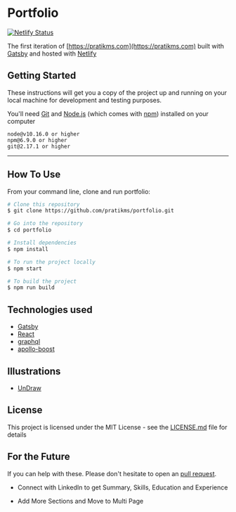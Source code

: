 # Portfolio
[![Netlify Status](https://api.netlify.com/api/v1/badges/fd85c878-b40c-4359-bf7d-d28a003c3913/deploy-status)](https://app.netlify.com/sites/pratikms/deploys)

The first iteration of [https://pratikms.com](https://pratikms.com) built with [Gatsby](https://www.gatsbyjs.org/) and hosted with [Netlify](https://www.netlify.com/)

## Getting Started 

These instructions will get you a copy of the project up and running on your local machine for development and testing purposes.

You'll need [Git](https://git-scm.com) and [Node.js](https://nodejs.org/en/download/) (which comes with [npm](http://npmjs.com)) installed on your computer

```
node@v10.16.0 or higher
npm@6.9.0 or higher
git@2.17.1 or higher
```

---

## How To Use

From your command line, clone and run portfolio:

```bash
# Clone this repository
$ git clone https://github.com/pratikms/portfolio.git

# Go into the repository
$ cd portfolio

# Install dependencies
$ npm install

# To run the project locally
$ npm start

# To build the project
$ npm run build
```

## Technologies used

- [Gatsby](https://www.gatsbyjs.org/)
- [React](https://reactjs.org/)
- [graphql](https://graphql.org/) 
- [apollo-boost](https://www.apollographql.com/docs/react/get-started/) 

## Illustrations
- [UnDraw](https://undraw.co/illustrations)

## License

This project is licensed under the MIT License - see the [LICENSE.md](./LICENSE) file for details


## For the Future 
If you can help with these. Please don't hesitate to open an [pull request](https://github.com/pratikms/portfolio/pulls).

- Connect with LinkedIn to get Summary, Skills, Education and Experience

- Add More Sections and Move to Multi Page
